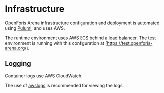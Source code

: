 # Infrastructure

OpenForis Arena infrastructure configuration and deployment is automated using [Pulumi](https://www.pulumi.com/), and uses AWS.

The runtime environment uses AWS ECS behind a load balancer. The test environment is running with this configuration at [https://test.openforis-arena.org/].

## Logging
Container logs use AWS CloudWatch.

The use of [awslogs](https://github.com/jorgebastida/awslogs) is recommended for viewing the logs.
